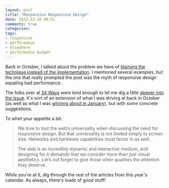 ```yaml
---
layout: post
title: "Responsive Responsive Design"
date: 2012-12-26 09:51
comments: true
categories: 
tags: 
- responsive
- performance
- elsewhere
- performance budget
---
```

Back in October, I talked about the problem we have of [blaming the technique instead of the implementation](http://timkadlec.com/2012/10/blame-the-implementation-not-the-technique/). I mentioned several examples, but the one that really prompted the post was the myth of responsive design equaling bad performance.

The folks over at [24 Ways](http://24ways.org/) were kind enough to let me dig a little [deeper into the issue](http://24ways.org/2012/responsive-responsive-design/). It's sort of an extension of what I was driving at back in October (as well as what I was [whining about in January](http://timkadlec.com/2012/01/work-to-be-done/)), but with some concrete suggestions. 

To whet your appetite a bit:

> We love to tout the web’s universality when discussing the need for responsive design. But that universality is not limited simply to screen size. Networks and hardware capabilities must factor in as well.

> The web is an incredibly dynamic and interactive medium, and designing for it demands that we consider more than just visual aesthetics. Let’s not forget to give those other qualities the attention they deserve.

While you're at it, dig through the rest of the articles from this year's calendar. As always, there's loads of good stuff!